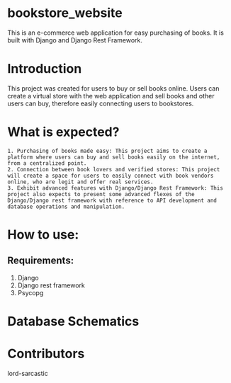 # bookstore_website
This is an e-commerce web application for easy purchasing of books. It is built with Django and Django Rest Framework. 

# Introduction
This project was created for users to buy or sell books online. Users can create a virtual store with the web application and 
sell books and other users can buy, therefore easily connecting users to bookstores. 

# What is expected? 
    1. Purchasing of books made easy: This project aims to create a platform where users can buy and sell books easily on the internet, from a centralized point.
    2. Connection between book lovers and verified stores: This project will create a space for users to easily connect with book vendors online, who are legit and offer real services. 
    3. Exhibit advanced features with Django/Django Rest Framework: This project also expects to present some advanced flexes of the Django/Django rest framework with reference to API development and database operations and manipulation.

# How to use:
## Requirements:
1. Django
2. Django rest framework
3. Psycopg

# Database Schematics

# Contributors
lord-sarcastic
